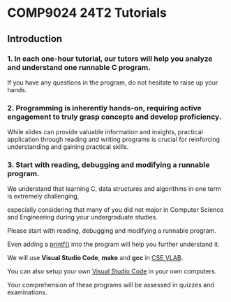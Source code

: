 # COMP9024 24T2 Tutorials

## Introduction

### 1. In each one-hour tutorial, our tutors will help you analyze and understand one runnable C program.

If you have any questions in the program, do not hesitate to raise up your hands.


### 2. Programming is inherently hands-on, requiring active engagement to truly grasp concepts and develop proficiency. 

While slides can provide valuable information and insights, practical application through reading and writing programs 
is crucial for reinforcing understanding and gaining practical skills. 

### 3. Start with reading, debugging and modifying a runnable program. 

We understand that learning C, data structures and algorithms in one term is extremely challenging, 

especially considering that many of you did not major in Computer Science and Engineering during your undergraduate studies.

Please start with reading, debugging and modifying a runnable program.

Even adding a [printf()](./Week2/src/BubbleSort.c) into the program will help you further understand it.

We will use **Visual Studio Code**, **make** and **gcc** in [CSE VLAB](https://vlabgateway.cse.unsw.edu.au/).

You can also setup your own [Visual Studio Code](https://code.visualstudio.com/docs/setup/linux) in your own computers.

Your comprehension of these programs will be assessed in quizzes and examinations.










